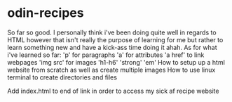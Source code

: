 # odin-recipes
So far so good. I personally think i've been doing quite well in regards to HTML however that isn't really the purpose of learning for me but rather to learn something new and have a kick-ass time doing it ahah. 
As for what i've learned so far:
'p' for paragraphs
'a' for attributes
'a href' to link webpages
'img src' for images
'h1-h6'
'strong'
'em' 
How to setup up a html website from scratch as well as
create multiple images
How to use linux terminal to create directories and files

Add index.html to end of link in order to access my sick af recipe website
